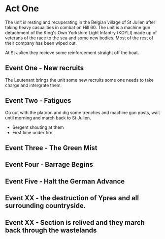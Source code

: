 # Act One

The unit is resting and recuperating in the Belgian village of St Julien after taking heavy casualities in combat on Hill 60. The unit is a machine gun detachment of the King's Own Yorkshire Light Infantry (KOYLI) made up of veterans of the race to the sea and some new bodies. Most of the rest of their company has been wiped out. 

At St Julien they recieve some reinforcement straight off the boat. 

## Event One - New recruits

The Leutenant brings the unit some new recruits some one needs to take charge and intergrate them.

## Event Two - Fatigues

Go out with the platoon and dig some trenches and machine gun posts, wait until morning and march back to St Julien. 

* Sergent shouting at them
* First time under fire

## Event Three - The Green Mist

## Event Four - Barrage Begins

## Event Five - Halt the German Advance

## Event XX - the destruction of Ypres and all surrounding countryside. 

## Event XX - Section is relived and they march back through the wastelands